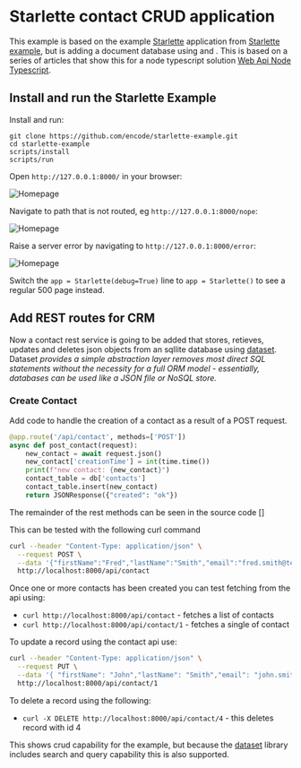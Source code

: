 # Starlette contact CRUD application

This example is based on the example [Starlette] application from [Starlette example], but is
adding a document database using and . This is based on a series of articles
that show this for a node typescript solution [Web Api Node Typescript].

[Starlette example]: [https://github.com/encode/starlette-example.git]
[Starlette]: [https://www.starlette.io/]
[Web Api Node Typescript]: [https://itnext.io/building-restful-web-apis-with-node-js-express-mongodb-and-typescript-part-1-2-195bdaf129cf?]

## Install and run the Starlette Example

Install and run:

```shell
git clone https://github.com/encode/starlette-example.git
cd starlette-example
scripts/install
scripts/run
```

Open `http://127.0.0.1:8000/` in your browser:

![Homepage](https://raw.githubusercontent.com/encode/starlette-example/master/docs/index.png)

Navigate to path that is not routed, eg `http://127.0.0.1:8000/nope`:

![Homepage](https://raw.githubusercontent.com/encode/starlette-example/master/docs/404.png)

Raise a server error by navigating to `http://127.0.0.1:8000/error`:

![Homepage](https://raw.githubusercontent.com/encode/starlette-example/master/docs/500.png)

Switch the `app = Starlette(debug=True)` line to `app = Starlette()` to see a regular 500 page instead.

## Add REST routes for CRM

Now a contact rest service is going to be added that stores, retieves, updates and deletes json objects from an sqllite database using [dataset]. Dataset *provides a simple abstraction layer removes most direct SQL statements without the necessity for a full ORM model - essentially, databases can be used like a JSON file or NoSQL store.*

### Create Contact

Add code to handle the creation of a contact as a result of a POST request.

```python
@app.route('/api/contact', methods=['POST'])
async def post_contact(request):
    new_contact = await request.json()
    new_contact['creationTime'] = int(time.time())
    print(f"new contact: {new_contact}")
    contact_table = db['contacts']
    contact_table.insert(new_contact)
    return JSONResponse({"created": "ok"})
```

The remainder of the rest methods can be seen in the source code []


This can be tested with the following curl command
```bash
curl --header "Content-Type: application/json" \
  --request POST \
  --data '{"firstName":"Fred","lastName":"Smith","email":"fred.smith@test.com","company": "temp ltd", "phone": "012-345-67890"}' \
  http://localhost:8000/api/contact
```
Once one or more contacts has been created you can test fetching from the api
using:

* `curl http://localhost:8000/api/contact` - fetches a list of contacts
* `curl http://localhost:8000/api/contact/1` - fetches a single of contact

To update a record using the contact api use:

```bash
curl --header "Content-Type: application/json" \
  --request PUT \
  --data '{ "firstName": "John","lastName": "Smith","email": "john.smith@test.com","company": "brewers ltd","phone": "012-345-67890","creationTime": 1577808587}' \
  http://localhost:8000/api/contact/1
  ```

To delete a record using the following:

* `curl -X DELETE http://localhost:8000/api/contact/4` - this deletes record
with  id 4

This shows crud capability for the example, but because the [dataset] library includes search and query capability this is also supported.

[dataset]: [https://dataset.readthedocs.io/en/latest/index.html]

